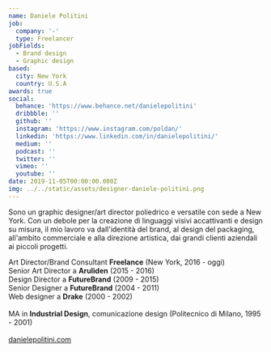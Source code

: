 ```yaml
---
name: Daniele Politini
job:
  company: '-'
  type: Freelancer
jobFields:
  - Brand design
  - Graphic design
based:
  city: New York
  country: U.S.A
awards: true
social:
  behance: 'https://www.behance.net/danielepolitini'
  dribbble: ''
  github: ''
  instagram: 'https://www.instagram.com/poldan/'
  linkedin: 'https://www.linkedin.com/in/danielepolitini/'
  medium: ''
  podcast: ''
  twitter: ''
  vimeo: ''
  youtube: ''
date: 2019-11-05T00:00:00.000Z
img: ../../static/assets/designer-daniele-politini.png
---
```


Sono un graphic designer/art director poliedrico e versatile con sede a New York.
Con un debole per la creazione di linguaggi visivi accattivanti e design su misura, il mio lavoro va dall'identità del brand, al design del packaging, all'ambito commerciale e alla direzione artistica, dai grandi clienti aziendali ai piccoli progetti.

Art Director/Brand Consultant **Freelance** (New York, 2016 - oggi)  
Senior Art Director a **Aruliden** (2015 - 2016)  
Design Director a **FutureBrand** (2009 - 2015)  
Senior Designer a **FutureBrand** (2004 - 2011)  
Web designer a **Drake** (2000 - 2002)<br><br>
MA in **Industrial Design**, comunicazione design (Politecnico di Milano, 1995 - 2001) <br/><br/>
[danielepolitini.com](https://danielepolitini.com/work)
